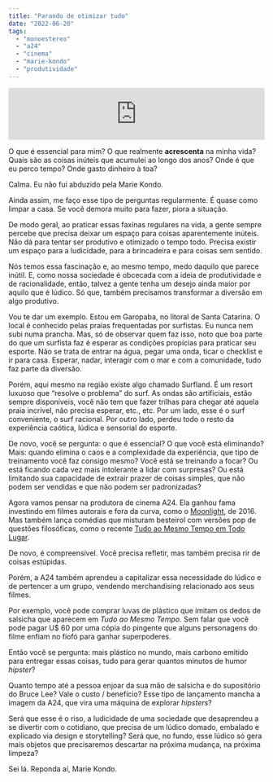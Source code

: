 ```yaml
---
title: "Parando de otimizar tudo"
date: "2022-06-20"
tags: 
  - "monoestereo"
  - "a24"
  - "cinema"
  - "marie-kondo"
  - "produtividade"
---
```


<iframe src="https://anchor.fm/monoestereo/embed/episodes/Parando-de-otimizar-tudo-e1k6sag" height="102px" width="100%" frameborder="0" scrolling="no"></iframe>

O que é essencial para mim? O que realmente **acrescenta** na minha vida? Quais são as coisas inúteis que acumulei ao longo dos anos? Onde é que eu perco tempo? Onde gasto dinheiro à toa?

Calma. Eu não fui abduzido pela Marie Kondo.

Ainda assim, me faço esse tipo de perguntas regularmente. É quase como limpar a casa. Se você demora muito para fazer, piora a situação.

De modo geral, ao praticar essas faxinas regulares na vida, a gente sempre percebe que precisa deixar um espaço para coisas aparentemente inúteis. Não dá para tentar ser produtivo e otimizado o tempo todo. Precisa existir um espaço para a ludicidade, para a brincadeira e para coisas sem sentido.

Nós temos essa fascinação e, ao mesmo tempo, medo daquilo que parece inútil. E, como nossa sociedade é obcecada com a ideia de produtividade e de racionalidade, então, talvez a gente tenha um desejo ainda maior por aquilo que é lúdico. Só que, também precisamos transformar a diversão em algo produtivo.

Vou te dar um exemplo. Estou em Garopaba, no litoral de Santa Catarina. O local é conhecido pelas praias frequentadas por surfistas. Eu nunca nem subi numa prancha. Mas, só de observar quem faz isso, noto que boa parte do que um surfista faz é esperar as condições propícias para praticar seu esporte. Não se trata de entrar na água, pegar uma onda, ticar o checklist e ir para casa. Esperar, nadar, interagir com o mar e com a comunidade, tudo faz parte da diversão.

Porém, aqui mesmo na região existe algo chamado Surfland. É um resort luxuoso que “resolve o problema” do surf. As ondas são artificiais, estão sempre disponíveis, você não tem que fazer trilhas para chegar até aquela praia incrível, não precisa esperar, etc., etc. Por um lado, esse é o surf conveniente, o surf racional. Por outro lado, perdeu todo o resto da experiência caótica, lúdica e sensorial do esporte.

De novo, você se pergunta: o que é essencial? O que você está eliminando? Mais: quando elimina o caos e a complexidade da experiência, que tipo de treinamento você faz consigo mesmo? Você está se treinando a focar? Ou está ficando cada vez mais intolerante a lidar com surpresas? Ou está limitando sua capacidade de extrair prazer de coisas simples, que não podem ser vendidas e que não podem ser padronizadas?

Agora vamos pensar na produtora de cinema A24. Ela ganhou fama investindo em filmes autorais e fora da curva, como o [Moonlight](https://a24films.com/films/moonlight), de 2016. Mas também lança comédias que misturam besteirol com versões pop de questões filosóficas, como o recente [Tudo ao Mesmo Tempo em Todo Lugar](https://eduf.me/comentando-tudo-em-todo-o-lugar-ao-mesmo-tempo/).

De novo, é compreensível. Você precisa refletir, mas também precisa rir de coisas estúpidas.

Porém, a A24 também aprendeu a capitalizar essa necessidade do lúdico e de pertencer a um grupo, vendendo merchandising relacionado aos seus filmes.

Por exemplo, você pode comprar luvas de plástico que imitam os dedos de salsicha que aparecem em _Tudo ao Mesmo Tempo_. Sem falar que você pode pagar U$ 60 por uma cópia do pingente que alguns personagens do filme enfiam no fiofó para ganhar superpoderes.

Então você se pergunta: mais plástico no mundo, mais carbono emitido para entregar essas coisas, tudo para gerar quantos minutos de humor _hipster_?

Quanto tempo até a pessoa enjoar da sua mão de salsicha e do supositório do Bruce Lee? Vale o custo / benefício? Esse tipo de lançamento mancha a imagem da A24, que vira uma máquina de explorar _hipsters_?

Será que esse é o riso, a ludicidade de uma sociedade que desaprendeu a se divertir com o cotidiano, que precisa de um lúdico domado, embalado e explicado via design e storytelling? Será que, no fundo, esse lúdico só gera mais objetos que precisaremos descartar na próxima mudança, na próxima limpeza?

Sei lá. Reponda aí, Marie Kondo.
